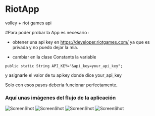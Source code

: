 # RiotApp
volley + riot games api


#Para poder probar la App es necesario :


- obtener una api key en https://developer.riotgames.com/ 
  ya que es privada y no puedo dejar la mia.

-  cambiar en la clase Constants la variable
```
public static String API_KEY="&api_key=your_api_key";
```
   y asignarle el valor de tu apikey donde dice your_api_key

Solo con esos pasos deberia funcionar perfectamente.


### Aquí unas imágenes del flujo de la aplicación


![ScreenShot](http://imagizer.imageshack.us/v2/800x600q90/633/lbzDwo.png)
![ScreenShot](http://imagizer.imageshack.us/v2/800x600q90/910/wyYRqq.png)
![ScreenShot](http://imagizer.imageshack.us/v2/800x600q90/903/ttMi54.png)
![ScreenShot](http://imagizer.imageshack.us/v2/800x600q90/907/Fmk0se.png)
